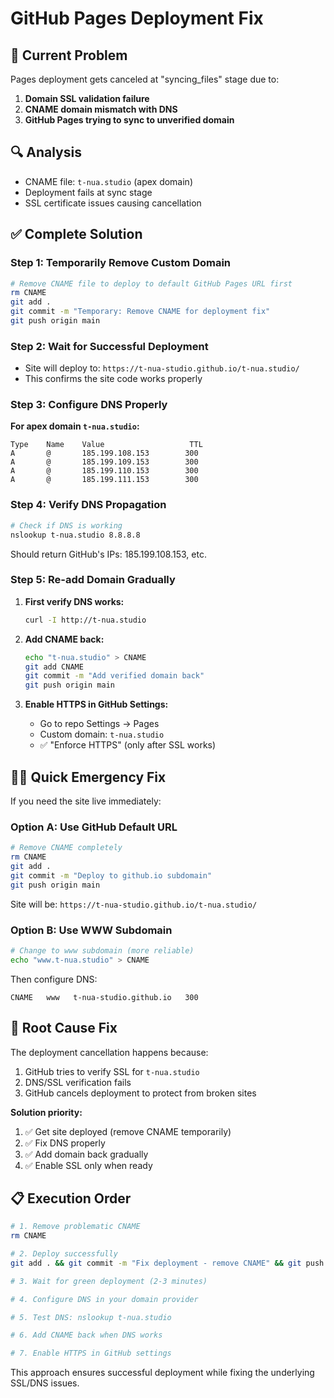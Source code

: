 # GitHub Pages Deployment Fix

## 🚨 Current Problem
Pages deployment gets canceled at "syncing_files" stage due to:
1. **Domain SSL validation failure**
2. **CNAME domain mismatch with DNS**
3. **GitHub Pages trying to sync to unverified domain**

## 🔍 Analysis
- CNAME file: `t-nua.studio` (apex domain)
- Deployment fails at sync stage
- SSL certificate issues causing cancellation

## ✅ Complete Solution

### Step 1: Temporarily Remove Custom Domain
```bash
# Remove CNAME file to deploy to default GitHub Pages URL first
rm CNAME
git add .
git commit -m "Temporary: Remove CNAME for deployment fix"
git push origin main
```

### Step 2: Wait for Successful Deployment
- Site will deploy to: `https://t-nua-studio.github.io/t-nua.studio/`
- This confirms the site code works properly

### Step 3: Configure DNS Properly
**For apex domain `t-nua.studio`:**

```dns
Type    Name    Value                   TTL
A       @       185.199.108.153        300
A       @       185.199.109.153        300
A       @       185.199.110.153        300
A       @       185.199.111.153        300
```

### Step 4: Verify DNS Propagation
```bash
# Check if DNS is working
nslookup t-nua.studio 8.8.8.8
```

Should return GitHub's IPs: 185.199.108.153, etc.

### Step 5: Re-add Domain Gradually
1. **First verify DNS works:**
   ```bash
   curl -I http://t-nua.studio
   ```

2. **Add CNAME back:**
   ```bash
   echo "t-nua.studio" > CNAME
   git add CNAME
   git commit -m "Add verified domain back"
   git push origin main
   ```

3. **Enable HTTPS in GitHub Settings:**
   - Go to repo Settings → Pages
   - Custom domain: `t-nua.studio`
   - ✅ "Enforce HTTPS" (only after SSL works)

## 🏃‍♂️ Quick Emergency Fix

If you need the site live immediately:

### Option A: Use GitHub Default URL
```bash
# Remove CNAME completely
rm CNAME
git add .
git commit -m "Deploy to github.io subdomain"
git push origin main
```
Site will be: `https://t-nua-studio.github.io/t-nua.studio/`

### Option B: Use WWW Subdomain
```bash
# Change to www subdomain (more reliable)
echo "www.t-nua.studio" > CNAME
```

Then configure DNS:
```dns
CNAME   www   t-nua-studio.github.io   300
```

## 🔧 Root Cause Fix

The deployment cancellation happens because:
1. GitHub tries to verify SSL for `t-nua.studio`
2. DNS/SSL verification fails
3. GitHub cancels deployment to protect from broken sites

**Solution priority:**
1. ✅ Get site deployed (remove CNAME temporarily)
2. ✅ Fix DNS properly
3. ✅ Add domain back gradually
4. ✅ Enable SSL only when ready

## 📋 Execution Order

```bash
# 1. Remove problematic CNAME
rm CNAME

# 2. Deploy successfully
git add . && git commit -m "Fix deployment - remove CNAME" && git push

# 3. Wait for green deployment (2-3 minutes)

# 4. Configure DNS in your domain provider

# 5. Test DNS: nslookup t-nua.studio

# 6. Add CNAME back when DNS works

# 7. Enable HTTPS in GitHub settings
```

This approach ensures successful deployment while fixing the underlying SSL/DNS issues.
